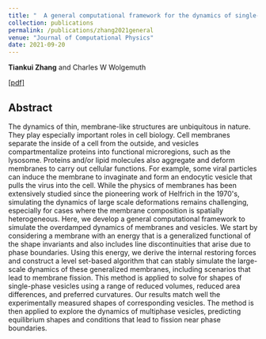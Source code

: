 ```yaml
---
title: "  A general computational framework for the dynamics of single‑ and multi‑phase vesicles and membranes"
collection: publications
permalink: /publications/zhang2021general
venue: "Journal of Computational Physics"
date: 2021-09-20
---
```

<b>Tiankui Zhang</b> and Charles W Wolgemuth

[[pdf]](http://tiankuizhang.github.io/files/10paper/zhang2021general.pdf)

## Abstract
The dynamics of thin, membrane-like structures are unbiquitous in nature. They play especially important roles in cell biology. Cell membranes separate the inside of a cell from the outside, and vesicles compartmentalize proteins into functional microregions, such as the lysosome. Proteins and/or lipid molecules also aggregate and deform membranes to carry out cellular functions. For example, some viral particles can induce the membrane to invaginate and form an endocytic vesicle that pulls the virus into the cell. While the physics of membranes has been extensively studied since the pioneering work of Helfrich in the 1970's, simulating the dynamics of large scale deformations remains challenging, especially for cases where the membrane composition is spatially heterogeneous. Here, we develop a general computational framework to simulate the overdamped dynamics of membranes and vesicles. We start by considering a membrane with an energy that is a generalized functional of the shape invariants and also includes line discontinuities that arise due to phase boundaries. Using this energy, we derive the internal restoring forces and construct a level set-based algorithm that can stably simulate the large-scale dynamics of these generalized membranes, including scenarios that lead to membrane fission. This method is applied to solve for shapes of single-phase vesicles using a range of reduced volumes, reduced area differences, and preferred curvatures. Our results match well the experimentally measured shapes of corresponding vesicles. The method is then applied to explore the dynamics of multiphase vesicles, predicting equilibrium shapes and conditions that lead to fission near phase boundaries.

